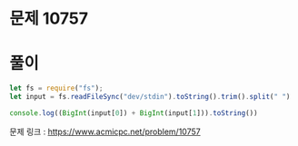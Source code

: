# 문제 10757

# 풀이
```javascript
let fs = require("fs");
let input = fs.readFileSync("dev/stdin").toString().trim().split(" ")

console.log((BigInt(input[0]) + BigInt(input[1])).toString())
```

문제 링크 : https://www.acmicpc.net/problem/10757